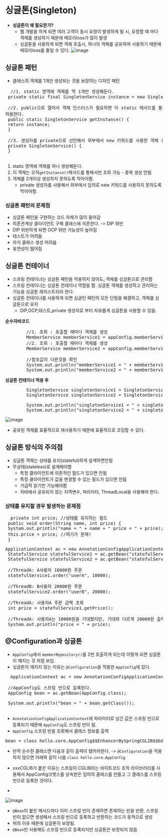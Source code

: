 # 싱글톤(Singleton)
- __싱글톤이 왜 필요한가?__
  - 웹 개발을 하게 되면 여러 고객이 동시 요청이 발생하게 될 시, 요청할 때 마다 객체를 생성하기 때문에 메모리loss가 많이 발생
  - 싱글톤을 사용하게 되면 객체 호출시, 하나의 객체를 공유하여 사용하기 때문에 메모리loss를 줄일 수 있다.
![image](https://user-images.githubusercontent.com/59104703/164681886-12426ed2-9b5f-4fd0-8d97-52531c90d1d0.png)

## 싱글톤 패턴
- 클래스의 객체를 1개만 생성되는 것을 보장하는 디자인 패턴

 <pre>
  //1. static 영역에 객체를 딱 1개만 생성해둔다.
 private static final SingletonService instance = new SingletonService();
 
 //2. public으로 열어서 객체 인스터스가 필요하면 이 static 메서드를 통해서만 조회하도록
허용한다.
 public static SingletonService getInstance() {
 return instance;
 }
 
 //3. 생성자를 private으로 선언해서 외부에서 new 키워드를 사용한 객체 생성을 못하게 막는다.
 private SingletonService() {
 }
 </pre>
 1. static 영역에 객체를 하나 생성해둔다.
 2. 이 객체는 오직```getInstance()```메서드를 통해서만 조회 가능 - 중복 생성 안됨
 3. 객체를 2개이상 생성하지 못하도록 막아야함.
    - private 생성자를 사용해서 외부에서 임의로 new 키워드를 사용하지 못하도록 막아야함.

### 싱글톤 패턴의 문제점
- 싱글톤 패턴을 구현하는 코드 자체가 많이 들어감
- 의존관계상 클라이언트 구체 클래스에 의존한다. -> DIP 위반
- DIP 위반하게 되면 OCP 위반 가능성이 높아짐
- 테스트가 어려움
- 자식 클래스 생성 어려움
- 유연성이 떨어짐

## 싱글톤 컨테이너
- 스프링 컨테이너는 싱글톤 패턴을 적용하지 않아도, 객체를 싱글톤으로 관리함
- 스프링 컨테이너는 싱글톤 컨테이너 역할을 함. 싱글톤 객체를 생성하고 관리하는 기능을 싱글톤 레지스트리라 한다.
- 싱글톤 컨테이너를 사용하게 되면 싱글턴 패턴의 모든 단점을 해결하고, 객체를 싱글톤으로 유지
  - DIP,OCP,테스트,private 생성자로 부터 자유롭게 싱글톤을 사용할 수 있음.

__순수자바코드__
<pre>
        //1. 조회 : 호출할 때마다 객체를 생성
        MemberService memberService1 = appConfig.memberService();
        //2. 조회 : 호출할 때마다 객체를 생성
        MemberService memberService2 = appConfig.memberService();

        //참조값이 다른것을 확인
        System.out.println("memberService1 = " + memberService1);
        System.out.println("memberService2 = " + memberService2);
</pre>

__싱글톤 컨테이너 적용 후__
<pre>
        SingletonService singletonService1 = SingletonService.getInstance();
        SingletonService singletonService2 = SingletonService.getInstance();

        System.out.println("singletonService1 = " + singletonService1);
        System.out.println("singletonService2 = " + singletonService2);
</pre>
![image](https://user-images.githubusercontent.com/59104703/164684647-c2b7c590-cbd9-46e6-b13f-3c3838bcf63f.png)
- 공유된 객체를 효율적으로 재사용하기 때문에 효율적으로 코딩할 수 있다.

## 싱글톤 방식의 주의점
- 싱글톤 객체는 상태를 유지(stateful)하게 설계하면안됨
- 무상태(stateless)로 설계해야함
  - 특정 클라이언트에 의존적인 필드가 있으면 안됨
  - 특정 클라이언트가 값을 변경할 수 있는 필드가 있으면 안됨
  - 가급적 읽기만 가능해야함
  - 자바에서 공유되지 않는 지역변수, 파라미터, ThreadLocal을 사용해야 한다.

### 상태를 유지할 경우 발생하는 문제점
<pre>
  private int price; //상태를 유지하는 필드
 public void order(String name, int price) {
 System.out.println("name = " + name + " price = " + price);
 this.price = price; //여기가 문제!
 }
</pre>

<pre>
ApplicationContext ac = new AnnotationConfigApplicationContext(TestConfig.class);
 StatefulService statefulService1 = ac.getBean("statefulService",StatefulService.class);
 StatefulService statefulService2 = ac.getBean("statefulService",StatefulService.class);
 
 //ThreadA: A사용자 10000원 주문
 statefulService1.order("userA", 10000);
 
 //ThreadB: B사용자 20000원 주문
 statefulService2.order("userB", 20000);
 
 //ThreadA: 사용자A 주문 금액 조회
 int price = statefulService1.getPrice();
 
 //ThreadA: 사용자A는 10000원을 기대했지만, 기대와 다르게 20000원 출력
 System.out.println("price = " + price);
</pre>

## @Configuration과 싱글톤
- ```AppConfig```에서 ```memberRepository()```를 2번 호출하게 되는데 이렇게 되면 싱글톤이 꺠지는 것 처럼 보임.
- 싱글톤이 깨지지 않는 이유는 ```@Configuration```을 적용한 ```AppConfig```에 있다.

<pre>
  ApplicationContext ac = new AnnotationConfigApplicationContext(AppConfig.class);
  
 //AppConfig도 스프링 빈으로 등록된다.
 AppConfig bean = ac.getBean(AppConfig.class);
 
 System.out.println("bean = " + bean.getClass());
 
</pre>
- ```AnnotationConfigApplicationContext```에 파라미터로 넘긴 값은 스프링 빈으로 등록되기 때문에 ```AppConfig```도 스프링 빈이 됨.
- ```AppConfig``` 스프링 빈을 조회해서 클래스 정보를 출력
<pre>
bean = class hello.core.AppConfig$$EnhancerBySpringCGLIB$$bd479d70
</pre>
- 만약 순수한 클래스면 다음과 같이 출력이 됐어야한다. -> ```@Configuration```을 적용하지 않으면 아래와 같이 나옴
```class hello.core.AppConfig```

- xxxCGLIB가 붙은 이유는 스프링이 CGLIB라는 바이트코드 조작 라이브러리를 사용해서 AppConfig크랫스를 상속받은 임의의 클래스를 만들고 그 클래스를 스프링 빈으로 등록한 것이다.
- 
![image](https://user-images.githubusercontent.com/59104703/164688281-b90e6d20-b9ee-4fcb-a42d-df2e6921ae76.png)

- ```@Bean```이 붙은 메서드마다 이미 스프링 빈이 존재하면 존재하는 빈을 반환, 스프링 빈이 없으면 생성해서 스프링 빈으로 등록하고 반환하는 코드가 동적으로 생성
- 위의 이유 때문에 싱글톤이 보장됨.
- ```@Bean```만 사용해도 스프링 빈으로 등록되지만 싱글톤은 보장되지 않음

